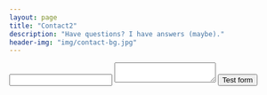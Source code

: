 ```yaml
---
layout: page
title: "Contact2"
description: "Have questions? I have answers (maybe)."
header-img: "img/contact-bg.jpg"
---
```



<form action="https://getsimpleform.com/messages?form_api_token=b77e92d46b08b1b80ff66b32b1b1deac" method="post">
  <!-- the redirect_to is optional, the form will redirect to the referrer on submission -->
  <input type='hidden' name='redirect_to' value='<the complete return url e.g. http://fooey.com/thank-you.html>' />
  <!-- all your input fields here.... -->
  <input type='text' name='test' />
  <textarea name="message"></textarea>
  <input type='submit' value='Test form' />
</form>
